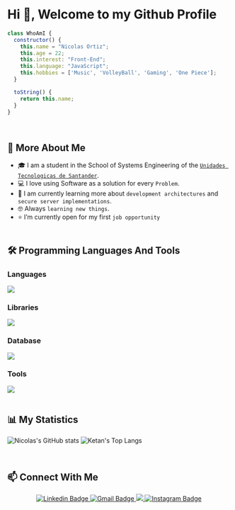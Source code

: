 # Hi 👋, Welcome to my Github Profile

```javascript
class WhoAmI {
  constructor() {
    this.name = "Nicolas Ortiz";
    this.age = 22;
    this.interest: "Front-End";
    this.language: "JavaScript";
    this.hobbies = ['Music', 'VolleyBall', 'Gaming', 'One Piece'];
  }

  toString() {
    return this.name;
  }
}
```
<br>


## 🧭 More About Me

- 🎓 I am a student in the School of Systems Engineering of the [`Unidades Tecnologicas de Santander`](https://www.uts.edu.co/sitio/).
- 💻 I love using Software as a solution for every `Problem`.
- 📖 I am currently learning more about `development architectures` and `secure server implementations`.
- 🤓 Always `learning new things`.
- ⭐ I’m currently open for my first `job opportunity`
<br><br>


## 🛠️ Programming Languages And Tools

### Languages
<img max-width="250px" src="https://skillicons.dev/icons?i=js,typescript,html,css,java,c#"  />


### Libraries
<img max-width="250px" src="https://skillicons.dev/icons?i=nodejs,express,react,vite"  />


### Database
<img max-width="250px" src="https://skillicons.dev/icons?i=mongo,postgres,mysql"  />


### Tools
<img max-width="250px" src="https://skillicons.dev/icons?i=git,github,vscode,visualstudio,postman,windows"  />
<br>
<br>


## 📊 My Statistics

![Nicolas's GitHub stats](https://github-readme-stats.vercel.app/api?username=nicolaxortiz&show_icons=true&theme=github_dark)
![Ketan's Top Langs](https://github-readme-stats.vercel.app/api/top-langs/?username=nicolaxortiz&theme=github_dark&layout=compact)

<br>

## 📫 Connect With Me

<div id="badges" align="center">
<a href="https://www.linkedin.com/in/nicolas-ortiz-0b5b41214/">
      <img src="https://img.shields.io/badge/LinkedIn-0077B5?style=for-the-badge&logo=linkedin&logoColor=white" alt="Linkedin Badge"/>
    </a>
    <a href="mailto:nicolaxortiz@gmail.com">
      <img src="https://img.shields.io/badge/Gmail-D14836?style=for-the-badge&logo=gmail&logoColor=white" alt="Gmail Badge"/>
    </a>
    <a href="discordapp.com/users/nicolaxortiz">
      <img src="https://img.shields.io/badge/Discord-7289DA?style=for-the-badge&logo=discord&logoColor=white alt="Discord Badge"/>
    </a>
    <a href="https://www.instagram.com/nicolaxortiz/">
      <img src="https://img.shields.io/badge/Instagram-E4405F?style=for-the-badge&logo=instagram&logoColor=white" alt="Instagram Badge"/>
    </a>
</div>
